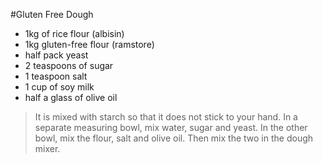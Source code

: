 #Gluten Free Dough

- 1kg of rice flour (albisin)
- 1kg gluten-free flour (ramstore)
- half pack yeast
- 2 teaspoons of sugar
- 1 teaspoon salt
- 1 cup of soy milk
- half a glass of olive oil

>It is mixed with starch so that it does not stick to your hand.
In a separate measuring bowl, mix water, sugar and yeast.
In the other bowl, mix the flour, salt and olive oil.
Then mix the two in the dough mixer.

